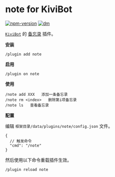 # note for KiviBot

[![npm-version](https://img.shields.io/npm/v/kivibot-plugin-note?color=527dec&label=kivibot-plugin-note&style=flat-square)](https://npm.im/kivibot-plugin-note)
[![dm](https://shields.io/npm/dm/kivibot-plugin-note?style=flat-square)](https://npm.im/kivibot-plugin-note)

[`KiviBot`](https://beta.kivibot.com) 的 [备忘录]() 插件。

**安装**

```shell
/plugin add note
```

**启用**

```shell
/plugin on note
```

**使用**

```shell
/note add XXX   添加一条备忘录
/note rm <index>   删除第i项备忘录
/note ls   查看备忘录
```

**配置**

编辑 `框架目录/data/plugins/note/config.json` 文件。

```jsonc
{
  // 触发命令
  "cmd": "/note"
}
```

然后使用以下命令重载插件生效。

```shell
/plugin reload note
```
